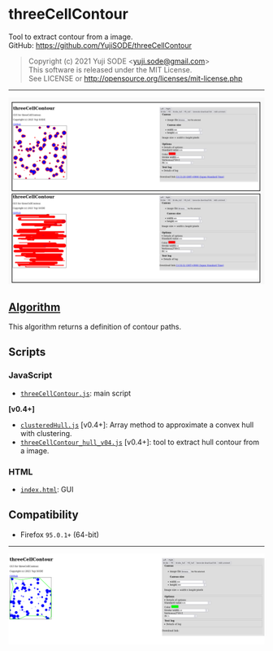 # threeCellContour
Tool to extract contour from a image.  
GitHub: https://github.com/YujiSODE/threeCellContour  
>Copyright (c) 2021 Yuji SODE \<yuji.sode@gmail.com\>  
>This software is released under the MIT License.  
>See LICENSE or http://opensource.org/licenses/mit-license.php  
______
<img width=800 src='3CC_sample01_v03_20220109Stroke_Fill.png' alt='3CC_sample01_v03_20220109Stroke_Fill.png'>

## [Algorithm](algorithm.md)
This algorithm returns a definition of contour paths.

## Scripts
### JavaScript
- [`threeCellContour.js`](threeCellContour.js): main script

**[v0.4+]**
- [`clusteredHull.js`](clusteredHull.js) [v0.4+]: Array method to approximate a convex hull with clustering.
- [`threeCellContour_hull_v04.js`](threeCellContour_hull_v04.js) [v0.4+]: tool to extract hull contour from a image.

### HTML
- [`index.html`](index.html): GUI

## Compatibility
- Firefox `95.0.1+` (64-bit)

______
<img width=800 src='SShot_3CC_v04Test20220127_02.png' alt='SShot_3CC_v04Test20220127_02'>
